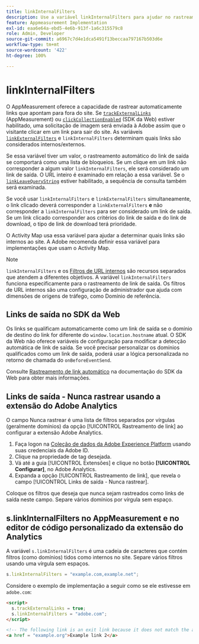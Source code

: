 ```yaml
---
title: linkInternalFilters
description: Use a variável linkInternalFilters para ajudar no rastreamento automático do link de saída.
feature: Appmeasurement Implementation
exl-id: eaa6e64a-ebd5-4e6b-913f-1a6c315579c8
role: Admin, Developer
source-git-commit: a6967c7d4e1dca5491f13beccaa797167b503d6e
workflow-type: tm+mt
source-wordcount: '422'
ht-degree: 100%

---
```


# linkInternalFilters

O AppMeasurement oferece a capacidade de rastrear automaticamente links que apontam para fora do site. Se [`trackExternalLinks`](trackexternallinks.md) (AppMeasurement) ou [`clickCollectionEnabled`](trackdownloadlinks.md) (SDK da Web) estiver habilitado, uma solicitação de imagem será enviada à Adobe assim que o visitante clicar em um link para sair do site. As variáveis [`linkExternalFilters`](linkexternalfilters.md) e `linkInternalFilters` determinam quais links são considerados internos/externos.

Se essa variável tiver um valor, o rastreamento automático do link de saída se comportará como uma lista de bloqueios. Se um clique em um link não corresponder a algum valor `linkInternalFilters`, ele será considerado um link de saída. O URL inteiro é examinado em relação a essa variável. Se o [`linkLeaveQueryString`](linkleavequerystring.md) estiver habilitado, a sequência de consulta também será examinada.

Se você usar `linkInternalFilters` e `linkExternalFilters` simultaneamente, o link clicado deverá corresponder a `linkExternalFilters` **e** não corresponder a `linkInternalFilters` para ser considerado um link de saída. Se um link clicado corresponder aos critérios do link de saída e do link de download, o tipo de link de download terá prioridade.

O Activity Map usa essa variável para ajudar a determinar quais links são internos ao site. A Adobe recomenda definir essa variável para implementações que usam o Activity Map.

>[!NOTE]
>
>`linkInternalFilters` e os [Filtros de URL internos](/help/admin/tools/manage-rs/edit-settings/general/internal-url-filter-admin.md) são recursos separados que atendem a diferentes objetivos. A variável `linkInternalFilters` funciona especificamente para o rastreamento de link de saída. Os filtros de URL internos são uma configuração de administrador que ajuda com dimensões de origens de tráfego, como Domínio de referência.

## Links de saída no SDK da Web

Os links se qualificam automaticamente como um link de saída se o domínio de destino do link for diferente do `window.location.hostname` atual. O SDK da Web não oferece variáveis de configuração para modificar a detecção automática de link de saída. Se você precisar personalizar os domínios qualificados como um link de saída, poderá usar a lógica personalizada no retorno de chamada do `onBeforeEventSend`.

Consulte [Rastreamento de link automático](https://experienceleague.adobe.com/docs/experience-platform/edge/data-collection/track-links.html?lang=pt-BR#automaticLinkTracking) na documentação do SDK da Web para obter mais informações.

## Links de saída - Nunca rastrear usando a extensão do Adobe Analytics

O campo Nunca rastrear é uma lista de filtros separados por vírgulas (geralmente domínios) da opção [!UICONTROL Rastreamento de link] ao configurar a extensão Adobe Analytics.

1. Faça logon na [Coleção de dados da Adobe Experience Platform](https://experience.adobe.com/data-collection) usando suas credenciais da Adobe ID.
2. Clique na propriedade de tag desejada.
3. Vá até a guia [!UICONTROL Extensões] e clique no botão **[!UICONTROL Configurar]**, no Adobe Analytics.
4. Expanda a opção [!UICONTROL Rastreamento de link], que revela o campo [!UICONTROL Links de saída - Nunca rastrear].

Coloque os filtros que deseja que nunca sejam rastreados como links de saída neste campo. Separe vários domínios por vírgula sem espaço.

## s.linkInternalFilters no AppMeasurement e no editor de código personalizado da extensão do Analytics

A variável `s.linkInternalFilters` é uma cadeia de caracteres que contém filtros (como domínios) tidos como internos no site. Separe vários filtros usando uma vírgula sem espaços.

```js
s.linkInternalFilters = "example.com,example.net";
```

Considere o exemplo de implementação a seguir como se ele estivesse em `adobe.com`:

```html
<script>
  s.trackExternalLinks = true;
  s.linkInternalFilters = "adobe.com";
</script>

<!-- The following link is an exit link because it does not match the anything under linkInternalFilters -->
<a href = "example.org">Example link 2</a>
```
